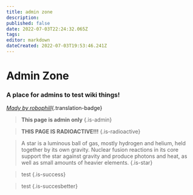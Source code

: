 ```yaml
---
title: admin zone
description: 
published: false
date: 2022-07-03T22:24:32.065Z
tags: 
editor: markdown
dateCreated: 2022-07-03T19:53:46.241Z
---
```


# Admin Zone
### A place for admins to test wiki things!
*[Mady by robophill](https://www.twitch.tv/robophill)*{.translation-badge}
> **This page is admin only**
{.is-admin}

> **THIS PAGE IS RADIOACTIVE!!!**
{.is-radioactive}

> A star is a luminous ball of gas, mostly hydrogen and helium, held together by its own gravity. Nuclear fusion reactions in its core support the star against gravity and produce photons and heat, as well as small amounts of heavier elements.
{.is-star}

> test
{.is-success}

> test
{.is-succesbetter}
